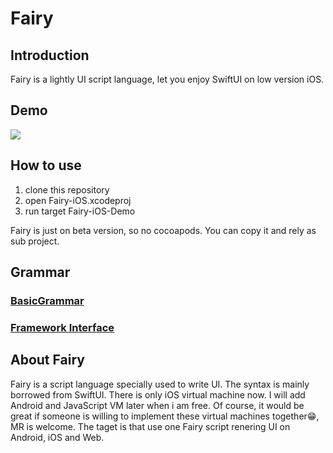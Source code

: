 # Fairy

## Introduction

Fairy is a lightly UI script language, let you enjoy SwiftUI on low version iOS.



## Demo

<img src="/uploads/fairy.gif" align=center>



## How to use

1. clone this repository
2. open Fairy-iOS.xcodeproj
3. run target Fairy-iOS-Demo

Fairy is just on beta version, so no cocoapods. You can copy it and rely as sub project.


## Grammar
### [BasicGrammar](./grammarDoc.md)

### [Framework Interface](./frameworkDoc.md)


## About Fairy

Fairy is a script language specially used to write UI.
The syntax is mainly borrowed from SwiftUI.
There is only iOS virtual machine now.
I will add Android and JavaScript VM later when i am free.
Of course, it would be great if someone is willing to implement these virtual machines together😁, MR is welcome.
The taget is that use one Fairy script renering UI on Android, iOS and Web.